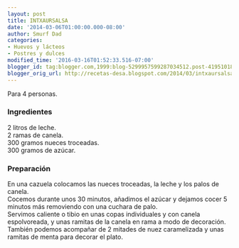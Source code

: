 ```yaml
---
layout: post
title: INTXAURSALSA
date: '2014-03-06T01:00:00.000-08:00'
author: Smurf Dad
categories:
- Huevos y lácteos
- Postres y dulces
modified_time: '2016-03-16T01:52:33.516-07:00'
blogger_id: tag:blogger.com,1999:blog-5299957599287034512.post-4195101885116323469
blogger_orig_url: http://recetas-desa.blogspot.com/2014/03/intxaursalsa.html
---
```


Para 4 personas.<br /><h3>Ingredientes</h3>2 litros de leche.<br />2 ramas de canela.<br />300 gramos nueces troceadas.<br />300 gramos de azúcar.<br /><h3>Preparación</h3>En una cazuela colocamos las nueces troceadas, la leche y los palos de canela.<br />Cocemos durante unos 30 minutos, añadimos el azúcar y dejamos cocer 5 minutos más removiendo con una cuchara de palo.<br />Servimos caliente o tibio en unas copas individuales y con canela espolvoreada, y unas ramitas de la canela en rama a modo de decoración.<br />También podemos acompañar de 2 mitades de nuez caramelizada y unas ramitas de menta para decorar el plato.